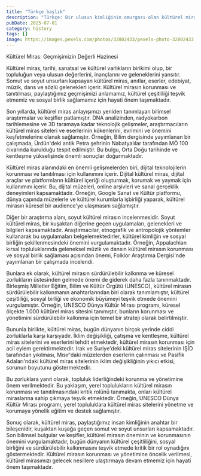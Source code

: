 ```yaml
---
title: "Türkçe başlık"
description: "Türkçe: Bir ulusun kimliğinin omurgası olan kültürel miras, nesiller boyunca aktarılan somut ve s..."
pubDate: 2025-07-01
category: history
tags: []
image: https://images.pexels.com/photos/32802433/pexels-photo-32802433.jpeg?auto=compress&cs=tinysrgb&h=650&w=940
---
```


Kültürel Miras: Geçmişimizin Değerli Hazinesi

Kültürel miras, tarihi, sanatsal ve kültürel varlıkların birikimi olup, bir topluluğun veya ulusun değerlerini, inançlarını ve geleneklerini yansıtır. Somut ve soyut unsurları kapsayan kültürel miras, anıtlar, eserler, edebiyat, müzik, dans ve sözlü gelenekleri içerir. Kültürel mirasın korunması ve tanıtılması, paylaştığımız geçmişimizi anlamamız, kültürel çeşitliliği teşvik etmemiz ve sosyal birlik sağlamamız için hayati önem taşımaktadır.

Son yıllarda, kültürel miras anlayışımızı yeniden tanımlayan bilimsel araştırmalar ve keşifler patlamıştır. DNA analizinden, radyokarbon tarihlemesine ve 3D taramaya kadar teknolojik gelişmeler, araştırmacıların kültürel miras siteleri ve eserlerinin kökenlerini, evrimini ve önemini keşfetmelerine olanak sağlamıştır. Örneğin, Bilim dergisinde yayımlanan bir çalışmada, Ürdün'deki antik Petra şehrinin Nabatyalılar tarafından MÖ 100 civarında kurulduğu tespit edilmiştir. Bu bulgu, Orta Doğu tarihinde ve kentleşme yükselişinde önemli sonuçlar doğurmaktadır.

Kültürel miras alanındaki en önemli gelişmelerden biri, dijital teknolojilerin korunması ve tanıtılması için kullanımını içerir. Dijital kültürel miras, dijital araçlar ve platformların kültürel içeriği oluşturmak, korumak ve yaymak için kullanımını içerir. Bu, dijital müzeleri, online arşivleri ve sanal gerçeklik deneyimleri kapsamaktadır. Örneğin, Google Sanat ve Kültür platformu, dünya çapında müzelerle ve kültürel kurumlarla işbirliği yaparak, kültürel mirasın küresel bir audience'ye ulaşmasını sağlamıştır.

Diğer bir araştırma alanı, soyut kültürel mirasın incelenmesidir. Soyut kültürel miras, bir kuşaktan diğerine geçen uygulamaları, gelenekleri ve bilgileri kapsamaktadır. Araştırmacılar, etnografik ve antropolojik yöntemler kullanarak bu uygulamaları belgelemektedirler, kültürel kimliğin ve sosyal birliğin şekillenmesindeki önemini vurgulamaktadır. Örneğin, Appalachian kırsal topluluklarında geleneksel müzik ve dansın kültürel mirasın korunması ve sosyal birlik sağlaması açısından önemi, Folklor Araştırma Dergisi'nde yayımlanan bir çalışmada incelendi.

Bunlara ek olarak, kültürel mirasın sürdürülebilir kalkınma ve küresel zorlukların üstesinden gelmede önemi de giderek daha fazla tanınmaktadır. Birleşmiş Milletler Eğitim, Bilim ve Kültür Örgütü (UNESCO), kültürel mirasın sürdürülebilir kalkınmanın anahtarlarından biri olarak tanımlamıştır, kültürel çeşitliliği, sosyal birliği ve ekonomik büyümeyi teşvik etmede önemini vurgulamıştır. Örneğin, UNESCO Dünya Kültür Mirası programı, küresel ölçekte 1.000 kültürel miras sitesini tanımıştır, bunların korunması ve yönetimini sürdürülebilir kalkınma için temel bir strateji olarak belirtilmiştir.

Bununla birlikte, kültürel miras, bugün dünyanın birçok yerinde ciddi zorluklarla karşı karşıyadır. İklim değişikliği, çatışma ve kentleşme, kültürel miras sitelerini ve eserlerini tehdit etmektedir, kültürel mirasın korunması için acil eylem gerektirmektedir. Irak ve Suriye'deki kültürel miras sitelerinin IŞİD tarafından yıkılması, Mısır'daki müzelerden eserlerin çalınması ve Pasifik Adaları'ndaki kültürel miras sitelerinin iklim değişikliğinin yıkıcı etkisi, sorunun boyutunu göstermektedir.

Bu zorluklara yanıt olarak, topluluk liderliğindeki korunma ve yönetimine önem verilmektedir. Bu yaklaşım, yerel toplulukların kültürel mirasın korunması ve tanıtılmasındaki kritik rolünü tanımakta, onları kültürel miraslarına sahip çıkmaya teşvik etmektedir. Örneğin, UNESCO Dünya Kültür Mirası programı, yerel topluluklara kültürel miras sitelerini yönetme ve korumaya yönelik eğitim ve destek sağlamıştır.

Sonuç olarak, kültürel miras, paylaştığımız insan kimliğinin anahtar bir bileşenidir, kuşaktan kuşağa geçen somut ve soyut unsurları kapsamaktadır. Son bilimsel bulgular ve keşifler, kültürel mirasın öneminin ve korunmasının önemini vurgulamaktadır, bugün dünyanın kültürel çeşitliliğini, sosyal birliğini ve sürdürülebilir kalkınmasını teşvik etmede kritik bir rol oynadığını göstermektedir. Kültürel mirasın korunması ve yönetimine öncelik verilmesi, kültürel mirasımızı gelecek nesillere ulaştırmaya devam etmemiz için hayati önem taşımaktadır.